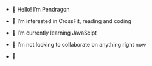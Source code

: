 - 👋 Hello! I’m Pendragon
- 👀 I’m interested in CrossFit, reading and coding 
- 🌱 I’m currently learning JavaScipt
- 💞️ I’m not looking to collaborate on anything right now

- 🦉 

<!---
Pendragon6/Pendragon6 is a ✨ special ✨ repository because its `README.md` (this file) appears on your GitHub profile.
You can click the Preview link to take a look at your changes.
--->
